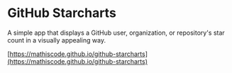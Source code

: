 # GitHub Starcharts

A simple app that displays a GitHub user, organization, or repository's star count in a visually appealing way.

[https://mathiscode.github.io/github-starcharts](https://mathiscode.github.io/github-starcharts)
